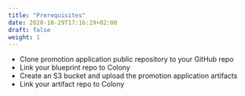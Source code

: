 ```yaml
---
title: "Prerequisites"
date: 2020-10-29T17:16:19+02:00
draft: false
weight: 1
---
```


* Clone promotion application public repository to your GitHub repo
* Link your blueprint repo to Colony
* Create an S3 bucket and upload the promotion application artifacts
* Link your artifact repo to Colony